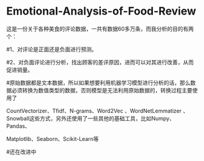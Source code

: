 # Emotional-Analysis-of-Food-Review
这是一份关于各种美食的评论数据，一共有数据60多万条，而我分析的目的有两个：

#1、对评论是正面还是负面进行预测。

#2、对负面评论进行分析，找出顾客的差评原因，进而可以对其进行改善，从而促进销量。

#原始数据都是文本数据，所以如果想要利用机器学习模型进行分析的话，那么数据必须转换为数值类型的数据，否则模型是无法利用原始数据的，转换过程主要使用了

CountVectorizer、Tfidf、N-grams、Word2Vec 、WordNetLemmatizer 、Snowball这些方式，另外还使用了一些其他的基础工具，比如Numpy、Pandas、

Matplotlib、Seaborn、Scikit-Learn等

#还在改进中
